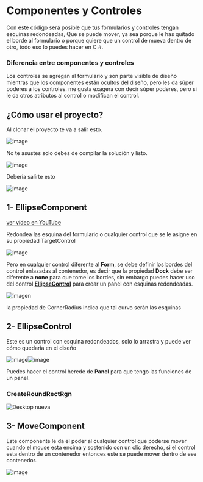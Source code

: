 # Componentes y Controles

Con este código será posible que tus formularios y controles tengan esquinas redondeadas, Que se puede mover, ya sea porque le has quitado el borde al formulario o porque quiere
que un control de mueva dentro de otro, todo eso lo puedes hacer en C #.

### Diferencia entre componentes y controles

Los controles se agregan al formulario y son parte visible de diseño mientras que los componentes están ocultos del diseño, pero les da súper poderes a los controles. me gusta exagera con decir súper poderes, pero si le da otros atributos al control o modifican el control.

## ¿Cómo usar el proyecto?

Al clonar el proyecto te va a salir esto.

![image](https://user-images.githubusercontent.com/65135568/116959811-0ba3e500-ac9f-11eb-9006-e53de548c6de.png)

No te asustes solo debes de compilar la solución y listo.

![image](https://user-images.githubusercontent.com/65135568/117188309-8a357b00-ada2-11eb-85fd-4bf625da414c.png)

Debería salirte esto 

![image](https://user-images.githubusercontent.com/65135568/117187409-7d645780-ada1-11eb-9973-f693cc22b89a.png)

## 1- EllipseComponent

[ver vídeo en YouTube](https://www.youtube.com/watch?v=XkTxq_S5BrM)

Redondea las esquina del formulario o cualquier control que se le asigne en su propiedad TargetControl

![image](https://user-images.githubusercontent.com/65135568/116960183-f11e3b80-ac9f-11eb-90e1-812ea1274470.png)

Pero en cualquier control diferente al **Form**, se debe definir los bordes del control enlazadas al contenedor, es decir que la propiedad **Dock** debe ser diferente a **none** para que tome los bordes, sin embargo puedes hacer uso del control [**EllipseControl**](https://github.com/JuanDiegogit/components-and-controls/blob/main/README.md#2--ellipsecontrol) para crear un panel con esquinas redondeadas.

![imagen](https://user-images.githubusercontent.com/65135568/117188152-59554600-ada2-11eb-92ee-7e9f0308fef9.png)

la propiedad de CornerRadius indica que tal curvo serán las esquinas


## 2- EllipseControl

Este es un control con esquina redondeados, solo lo arrastra y puede ver cómo quedaría en el diseño


![image](https://user-images.githubusercontent.com/65135568/117188566-cbc62600-ada2-11eb-9694-16c0bccd0e24.png)![image](https://user-images.githubusercontent.com/65135568/117191351-139a7c80-ada6-11eb-99e9-1a96846c75fe.png)

Puedes hacer el control herede de **Panel** para que tengo las funciones de un panel.


### CreateRoundRectRgn

![Desktop nueva](https://user-images.githubusercontent.com/65135568/117217076-74d24800-adc6-11eb-95bb-54115f687926.png)


## 3- MoveComponent

Este componente le da el poder al cualquier control que poderse mover cuando el mouse esta encima y sostenido con un clic derecho, si el control esta dentro de un contenedor
entonces este se puede mover dentro de ese contenedor.

![image](https://user-images.githubusercontent.com/65135568/117233311-7f9dd480-ade8-11eb-9e40-418ba5e9d50e.png)


